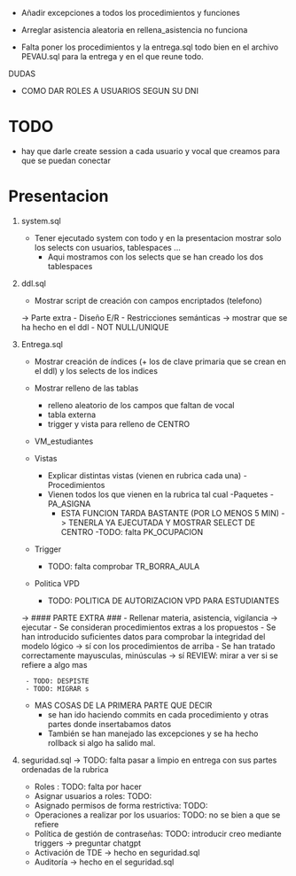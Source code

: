- Añadir excepciones a todos los procedimientos y funciones
- Arreglar asistencia aleatoria en rellena_asistencia no funciona

- Falta poner los procedimientos y la entrega.sql todo bien en el archivo PEVAU.sql para la entrega y en el que reune todo.



DUDAS

- COMO DAR ROLES A USUARIOS SEGUN SU DNI


# TODO
- hay que darle create session a cada usuario y vocal que creamos para que se puedan conectar


# Presentacion

1) system.sql

    - Tener ejecutado system con todo y en la presentacion mostrar solo los selects con usuarios, tablespaces ...
        - Aqui mostramos con los selects que se han creado los dos tablespaces

2) ddl.sql
    - Mostrar script de creación con campos encriptados (telefono)

    -> Parte extra
        - Diseño E/R
            - Restricciones semánticas  -> mostrar que se ha hecho en el ddl
            - NOT NULL/UNIQUE


3) Entrega.sql
    - Mostrar creación de índices (+ los de clave primaria que se crean en el ddl) y los selects de los indices
    - Mostrar relleno de las tablas
        - relleno aleatorio de los campos que faltan de vocal
        - tabla externa 
        - trigger y vista para relleno de CENTRO
    - VM_estudiantes
    
    - Vistas
        - Explicar distintas vistas (vienen en rubrica cada una)
    -Procedimientos
        - Vienen todos los que vienen en la rubrica tal cual 
    -Paquetes
        -PA_ASIGNA 
            - ESTA FUNCION TARDA BASTANTE (POR LO MENOS 5 MIN) -> TENERLA YA EJECUTADA Y MOSTRAR SELECT DE CENTRO
        -TODO: falta PK_OCUPACION
    
    - Trigger
        - TODO: falta comprobar TR_BORRA_AULA 
    
    - Politica VPD
        - TODO: POLITICA DE AUTORIZACION VPD PARA ESTUDIANTES

    -> #### PARTE EXTRA ###
        - Rellenar materia, asistencia, vigilancia -> ejecutar
            - Se consideran procedimientos extras a los propuestos
        - Se han introducido suficientes datos para comprobar la integridad del modelo lógico -> sí con los procedimientos de arriba
        - Se han tratado correctamente mayusculas, minúsculas -> sí REVIEW: mirar a ver si se refiere a algo mas
        
        - TODO: DESPISTE
        - TODO: MIGRAR s


    - MAS COSAS DE LA PRIMERA PARTE QUE DECIR
        - se han ido haciendo commits en cada procedimiento y otras partes donde insertabamos datos
        - También se han manejado las excepciones y se ha hecho rollback si algo ha salido mal.

4) seguridad.sql -> TODO: falta pasar a limpio en entrega con sus partes ordenadas de la rubrica

    - Roles : TODO: falta por hacer
    - Asignar usuarios a roles: TODO: 
    - Asignado permisos de forma restrictiva: TODO: 
    - Operaciones a realizar por los usuarios: TODO: no se bien a que se refiere
    - Política de gestión de contraseñas: TODO: introducir creo mediante triggers -> preguntar chatgpt
    - Activación de TDE -> hecho en  seguridad.sql
    - Auditoría -> hecho en el seguridad.sql